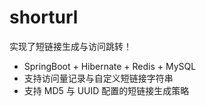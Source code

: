 # shorturl
实现了短链接生成与访问跳转！


- SpringBoot + Hibernate + Redis + MySQL
- 支持访问量记录与自定义短链接字符串 
- 支持 MD5 与 UUID 配置的短链接生成策略
